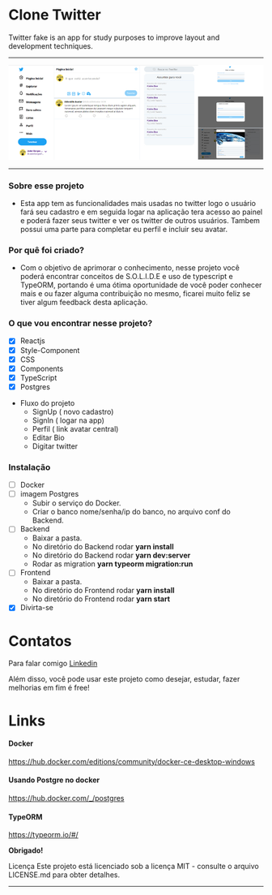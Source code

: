 # Clone Twitter

 Twitter fake is an app for study purposes to improve layout and development techniques. 
 
 ------------
 
![teste](https://github.com/jaderpinheiro/twitter-clone/blob/master/fontend/twitter-clone-reactjs-typescript-node-projeto.jpg "teste")

------------

### Sobre esse projeto

- Esta app  tem as funcionalidades mais usadas no twitter logo o usuário fará seu cadastro e em seguida logar na aplicação tera acesso ao painel e  poderá fazer seus twitter e ver os twitter de outros usuários. Tambem possui uma parte para completar eu perfil e incluir seu avatar.

### Por quê foi criado?

- Com o objetivo de aprimorar o conhecimento, nesse projeto você poderá encontrar conceitos de S.O.L.I.D.E e uso de typescript e TypeORM, portando é uma  ótima oportunidade de você poder conhecer mais e ou fazer alguma contribuição no mesmo, ficarei muito feliz se tiver algum feedback desta aplicação.


### O que vou encontrar nesse projeto?

- [x] Reactjs
- [x] Style-Component
- [x] CSS
- [x] Components
- [x] TypeScript
- [x] Postgres

+ Fluxo do projeto
    * SignUp ( novo cadastro)
    * SignIn ( logar na app)
    * Perfil ( link avatar central)
	* Editar Bio
	* Digitar twitter

### Instalação

- [ ] Docker
- [ ] imagem Postgres
	 * Subir o serviço do Docker.
	 * Criar o banco  nome/senha/ip do banco, no arquivo conf do Backend.
- [ ] Backend
	 * Baixar a pasta.
	 * No diretório do Backend rodar **yarn install**
	 * No diretório do Backend rodar **yarn dev:server**
	 * Rodar as migration **yarn typeorm migration:run**
- [ ] Frontend
	 * Baixar a pasta.
	 * No diretório do Frontend rodar **yarn install**
	 * No diretório do Frontend rodar **yarn start**
- [x] Divirta-se

# Contatos
Para falar comigo <a href="https://br.linkedin.com/in/jader-borges-pinheiro-a0b68920" title="Jader Borges Pinheiro">Linkedin</a>

Além disso, você pode usar este projeto como desejar, estudar, fazer melhorias em fim é free!

# Links

#### Docker
https://hub.docker.com/editions/community/docker-ce-desktop-windows

#### Usando Postgre no docker
https://hub.docker.com/_/postgres

#### TypeORM
https://typeorm.io/#/


<b>Obrigado!</b>

Licença
Este projeto está licenciado sob a licença MIT - consulte o arquivo LICENSE.md para obter detalhes.

------------

